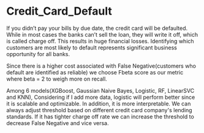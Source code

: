 # Credit_Card_Default

If you didn’t pay your bills by due date, the credit card will be defaulted. While in most cases the banks can’t sell the loan, they will write it off, which is called charge off. This results in huge financial losses. Identifying which customers are most likely to default represents significant business opportunity for all banks. 

Since there is a higher cost associated with False Negative(customers who default are identified as reliable)
we choose Fbeta score as our metric where beta = 2 to weigh more on recall. 

Among 6 models(XGBoost, Gaussian Naive Bayes, Logistic, RF, LinearSVC and KNN), Considering if I add more data, logistic will perform better since it is scalable and optimizable. In addition, it is more interpretable. We can always adjust threshold based on different credit card company's lending standards. If it has tighter charge off rate we can increase the threshold to decrease False Negative and vice versa. 


